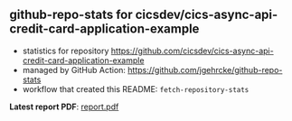 ## github-repo-stats for cicsdev/cics-async-api-credit-card-application-example

- statistics for repository https://github.com/cicsdev/cics-async-api-credit-card-application-example
- managed by GitHub Action: https://github.com/jgehrcke/github-repo-stats
- workflow that created this README: `fetch-repository-stats`

**Latest report PDF**: [report.pdf](https://github.com/cicsdev/repo-stats/raw/github-repo-stats/cicsdev/cics-async-api-credit-card-application-example/latest-report/report.pdf)

